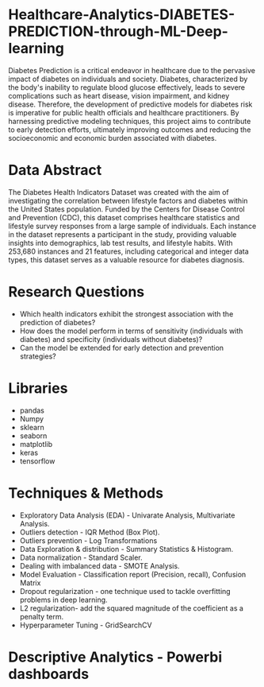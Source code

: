 # Healthcare-Analytics-DIABETES-PREDICTION-through-ML-Deep-learning
Diabetes Prediction is a critical endeavor in healthcare due to the pervasive impact of diabetes on 
individuals and society. Diabetes, characterized by the body's inability to regulate blood glucose 
effectively, leads to severe complications such as heart disease, vision impairment, and kidney 
disease. Therefore, the development of predictive models for diabetes risk is imperative for public health officials and 
healthcare practitioners. By harnessing predictive modeling techniques, this project 
aims to contribute to early detection efforts, ultimately improving outcomes and reducing the 
socioeconomic and economic burden associated with diabetes.
# Data Abstract
The Diabetes Health Indicators Dataset was created with the aim of investigating the correlation 
between lifestyle factors and diabetes within the United States population. Funded by the Centers 
for Disease Control and Prevention (CDC), this dataset comprises healthcare statistics and lifestyle 
survey responses from a large sample of individuals. Each instance in the dataset represents a participant in the study, providing valuable insights into 
demographics, lab test results, and lifestyle habits. With 253,680 instances and 21 features, 
including categorical and integer data types, this dataset serves as a valuable resource for diabetes
diagnosis.
# Research Questions
* Which health indicators exhibit the strongest association with the prediction of diabetes?
* How does the model perform in terms of sensitivity (individuals with diabetes) and specificity (individuals without diabetes)?
* Can the model be extended for early detection and prevention strategies?
# Libraries
* pandas
* Numpy
* sklearn
* seaborn
* matplotlib
* keras
* tensorflow
# Techniques & Methods
* Exploratory Data Analysis (EDA) - Univarate Analysis, Multivariate Analysis.
* Outliers detection - IQR Method (Box Plot).
* Outliers prevention - Log Transformations
* Data Exploration & distribution - Summary Statistics & Histogram.
* Data normalization - Standard Scaler.
* Dealing with imbalanced data - SMOTE Analysis.
* Model Evaluation - Classification report (Precision, recall), Confusion Matrix
* Dropout regularization - one technique used to tackle overfitting problems in deep learning.
* L2 regularization- add the squared magnitude of the coefficient as a penalty term.
* Hyperparameter Tuning - GridSearchCV
# Descriptive Analytics - Powerbi dashboards

